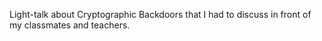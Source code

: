 Light-talk about Cryptographic Backdoors that I had to discuss in front of my classmates and teachers.
